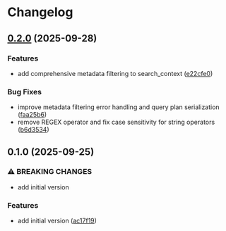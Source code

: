 # Changelog

## [0.2.0](https://github.com/alex-feel/mcp-context-server/compare/v0.1.0...v0.2.0) (2025-09-28)


### Features

* add comprehensive metadata filtering to search_context ([e22cfe0](https://github.com/alex-feel/mcp-context-server/commit/e22cfe0fac6294725d423823bdc2d5ff802f88f5))


### Bug Fixes

* improve metadata filtering error handling and query plan serialization ([faa25b6](https://github.com/alex-feel/mcp-context-server/commit/faa25b6b9ba84d20768a4377e0736ad19b7a8f86))
* remove REGEX operator and fix case sensitivity for string operators ([b6d3534](https://github.com/alex-feel/mcp-context-server/commit/b6d3534d64ec467a498cb4f7fa3c588462d950fe))

## 0.1.0 (2025-09-25)


### ⚠ BREAKING CHANGES

* add initial version

### Features

* add initial version ([ac17f19](https://github.com/alex-feel/mcp-context-server/commit/ac17f19b3cc0d6d23aaf6820c73abe588ac75da4))
